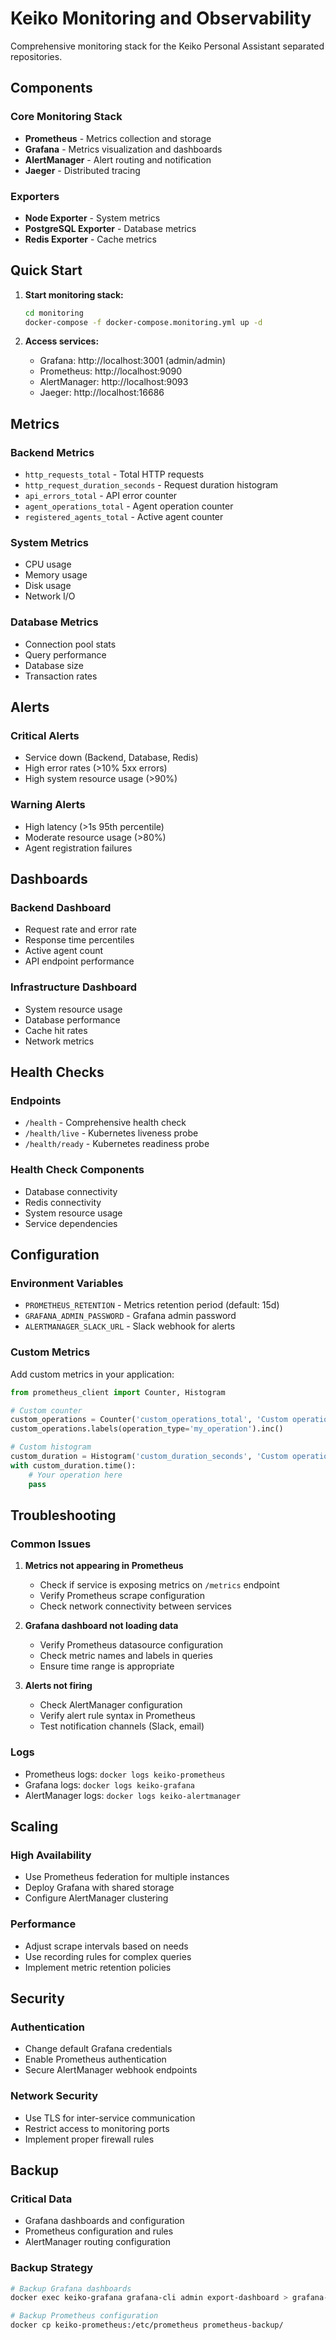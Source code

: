 # Keiko Monitoring and Observability

Comprehensive monitoring stack for the Keiko Personal Assistant separated repositories.

## Components

### Core Monitoring Stack
- **Prometheus** - Metrics collection and storage
- **Grafana** - Metrics visualization and dashboards
- **AlertManager** - Alert routing and notification
- **Jaeger** - Distributed tracing

### Exporters
- **Node Exporter** - System metrics
- **PostgreSQL Exporter** - Database metrics
- **Redis Exporter** - Cache metrics

## Quick Start

1. **Start monitoring stack:**
   ```bash
   cd monitoring
   docker-compose -f docker-compose.monitoring.yml up -d
   ```

2. **Access services:**
   - Grafana: http://localhost:3001 (admin/admin)
   - Prometheus: http://localhost:9090
   - AlertManager: http://localhost:9093
   - Jaeger: http://localhost:16686

## Metrics

### Backend Metrics
- `http_requests_total` - Total HTTP requests
- `http_request_duration_seconds` - Request duration histogram
- `api_errors_total` - API error counter
- `agent_operations_total` - Agent operation counter
- `registered_agents_total` - Active agent counter

### System Metrics
- CPU usage
- Memory usage
- Disk usage
- Network I/O

### Database Metrics
- Connection pool stats
- Query performance
- Database size
- Transaction rates

## Alerts

### Critical Alerts
- Service down (Backend, Database, Redis)
- High error rates (>10% 5xx errors)
- High system resource usage (>90%)

### Warning Alerts
- High latency (>1s 95th percentile)
- Moderate resource usage (>80%)
- Agent registration failures

## Dashboards

### Backend Dashboard
- Request rate and error rate
- Response time percentiles
- Active agent count
- API endpoint performance

### Infrastructure Dashboard
- System resource usage
- Database performance
- Cache hit rates
- Network metrics

## Health Checks

### Endpoints
- `/health` - Comprehensive health check
- `/health/live` - Kubernetes liveness probe
- `/health/ready` - Kubernetes readiness probe

### Health Check Components
- Database connectivity
- Redis connectivity
- System resource usage
- Service dependencies

## Configuration

### Environment Variables
- `PROMETHEUS_RETENTION` - Metrics retention period (default: 15d)
- `GRAFANA_ADMIN_PASSWORD` - Grafana admin password
- `ALERTMANAGER_SLACK_URL` - Slack webhook for alerts

### Custom Metrics
Add custom metrics in your application:

```python
from prometheus_client import Counter, Histogram

# Custom counter
custom_operations = Counter('custom_operations_total', 'Custom operations', ['operation_type'])
custom_operations.labels(operation_type='my_operation').inc()

# Custom histogram
custom_duration = Histogram('custom_duration_seconds', 'Custom operation duration')
with custom_duration.time():
    # Your operation here
    pass
```

## Troubleshooting

### Common Issues

1. **Metrics not appearing in Prometheus**
   - Check if service is exposing metrics on `/metrics` endpoint
   - Verify Prometheus scrape configuration
   - Check network connectivity between services

2. **Grafana dashboard not loading data**
   - Verify Prometheus datasource configuration
   - Check metric names and labels in queries
   - Ensure time range is appropriate

3. **Alerts not firing**
   - Check AlertManager configuration
   - Verify alert rule syntax in Prometheus
   - Test notification channels (Slack, email)

### Logs
- Prometheus logs: `docker logs keiko-prometheus`
- Grafana logs: `docker logs keiko-grafana`
- AlertManager logs: `docker logs keiko-alertmanager`

## Scaling

### High Availability
- Use Prometheus federation for multiple instances
- Deploy Grafana with shared storage
- Configure AlertManager clustering

### Performance
- Adjust scrape intervals based on needs
- Use recording rules for complex queries
- Implement metric retention policies

## Security

### Authentication
- Change default Grafana credentials
- Enable Prometheus authentication
- Secure AlertManager webhook endpoints

### Network Security
- Use TLS for inter-service communication
- Restrict access to monitoring ports
- Implement proper firewall rules

## Backup

### Critical Data
- Grafana dashboards and configuration
- Prometheus configuration and rules
- AlertManager routing configuration

### Backup Strategy
```bash
# Backup Grafana dashboards
docker exec keiko-grafana grafana-cli admin export-dashboard > grafana-backup.json

# Backup Prometheus configuration
docker cp keiko-prometheus:/etc/prometheus prometheus-backup/
```
